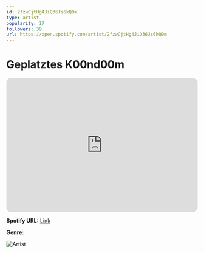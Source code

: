 ```yaml
---
id: 2fzwCjtHg4JiQ36Js6kQ0m
type: artist
popularity: 17
followers: 39
url: https://open.spotify.com/artist/2fzwCjtHg4JiQ36Js6kQ0m
---
```

# Geplatztes K00nd00m

<iframe style="border-radius:12px" src="https://open.spotify.com/embed/artist/2fzwCjtHg4JiQ36Js6kQ0m" width="100%" height="352" frameBorder="0" allowfullscreen="" allow="autoplay; clipboard-write; encrypted-media; fullscreen; picture-in-picture" loading="lazy"></iframe>

**Spotify URL:** [Link](https://open.spotify.com/artist/2fzwCjtHg4JiQ36Js6kQ0m)

**Genre:** 

![Artist](https://i.scdn.co/image/ab6761610000e5ebd066a9a125a965290f6b1081)
